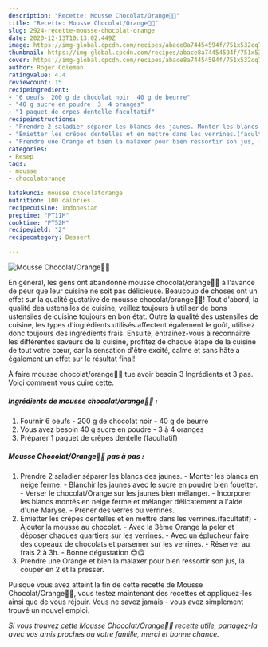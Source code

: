 ```yaml
---
description: "Recette: Mousse Chocolat/Orange🍫🍊"
title: "Recette: Mousse Chocolat/Orange🍫🍊"
slug: 2924-recette-mousse-chocolat-orange
date: 2020-12-13T10:13:02.449Z
image: https://img-global.cpcdn.com/recipes/abace8a74454594f/751x532cq70/mousse-chocolatorange🍫🍊-photo-principale-de-la-recette.jpg
thumbnail: https://img-global.cpcdn.com/recipes/abace8a74454594f/751x532cq70/mousse-chocolatorange🍫🍊-photo-principale-de-la-recette.jpg
cover: https://img-global.cpcdn.com/recipes/abace8a74454594f/751x532cq70/mousse-chocolatorange🍫🍊-photo-principale-de-la-recette.jpg
author: Roger Coleman
ratingvalue: 4.4
reviewcount: 15
recipeingredient:
- "6 oeufs  200 g de chocolat noir  40 g de beurre"
- "40 g sucre en poudre  3  4 oranges"
- "1 paquet de crpes dentelle facultatif"
recipeinstructions:
- "Prendre 2 saladier séparer les blancs des jaunes. Monter les blancs en neige ferme. Blanchir les jaunes avec le sucre en poudre bien fouetter. Verser le chocolat/Orange sur les jaunes bien mélanger. Incorporer les blancs montés en neige ferme et mélanger délicatement a l&#39;aide d&#39;une Maryse. Prener des verres ou verrines."
- "Emietter les crêpes dentelles et en mettre dans les verrines.(facultatif)  Ajouter la mousse au chocolat. Avec la 3ème Orange la peler et déposer chaques quartiers sur les verrines. Avec un éplucheur faire des copeaux de chocolats et parsemer sur les verrines. Réserver au frais 2 à 3h. Bonne dégustation 😍😋"
- "Prendre une Orange et bien la malaxer pour bien ressortir son jus, la couper en 2 et la presser."
categories:
- Resep
tags:
- mousse
- chocolatorange

katakunci: mousse chocolatorange 
nutrition: 100 calories
recipecuisine: Indonesian
preptime: "PT11M"
cooktime: "PT52M"
recipeyield: "2"
recipecategory: Dessert

---
```



![Mousse Chocolat/Orange🍫🍊](https://img-global.cpcdn.com/recipes/abace8a74454594f/751x532cq70/mousse-chocolatorange🍫🍊-photo-principale-de-la-recette.jpg)

En général, les gens ont abandonné mousse chocolat/orange🍫🍊 à l'avance de peur que leur cuisine ne soit pas délicieuse. Beaucoup de choses ont un effet sur la qualité gustative de mousse chocolat/orange🍫🍊! Tout d'abord, la qualité des ustensiles de cuisine, veillez toujours à utiliser de bons ustensiles de cuisine toujours en bon état. Outre la qualité des ustensiles de cuisine, les types d'ingrédients utilisés affectent également le goût, utilisez donc toujours des ingrédients frais. Ensuite, entraînez-vous à reconnaître les différentes saveurs de la cuisine, profitez de chaque étape de la cuisine de tout votre cœur, car la sensation d'être excité, calme et sans hâte a également un effet sur le résultat final!

<!--inarticleads1-->

À faire mousse chocolat/orange🍫🍊 tue avoir besoin 3 Ingrédients et 3 pas. Voici comment vous cuire cette.

##### Ingrédients de mousse chocolat/orange🍫🍊 :

1. Fournir 6 oeufs - 200 g de chocolat noir - 40 g de beurre
1. Vous avez besoin 40 g sucre en poudre - 3 à 4 oranges
1. Préparer 1 paquet de crêpes dentelle (facultatif)




<!--inarticleads2-->

##### Mousse Chocolat/Orange🍫🍊 pas à pas :

1. Prendre 2 saladier séparer les blancs des jaunes. - Monter les blancs en neige ferme. - Blanchir les jaunes avec le sucre en poudre bien fouetter. - Verser le chocolat/Orange sur les jaunes bien mélanger. - Incorporer les blancs montés en neige ferme et mélanger délicatement a l&#39;aide d&#39;une Maryse. - Prener des verres ou verrines.
1. Emietter les crêpes dentelles et en mettre dans les verrines.(facultatif)  - Ajouter la mousse au chocolat. - Avec la 3ème Orange la peler et déposer chaques quartiers sur les verrines. - Avec un éplucheur faire des copeaux de chocolats et parsemer sur les verrines. - Réserver au frais 2 à 3h. - Bonne dégustation 😍😋
1. Prendre une Orange et bien la malaxer pour bien ressortir son jus, la couper en 2 et la presser.




<!--inarticleads1-->

<p>
Puisque vous avez atteint la fin de cette recette de Mousse Chocolat/Orange🍫🍊, vous testez maintenant des recettes et appliquez-les ainsi que de vous réjouir. Vous ne savez jamais - vous avez simplement trouvé un nouvel emploi.
</p>

<p>
<i>Si vous trouvez cette Mousse Chocolat/Orange🍫🍊 recette utile, partagez-la avec vos amis proches ou votre famille, merci et bonne chance.</i>
</p>
